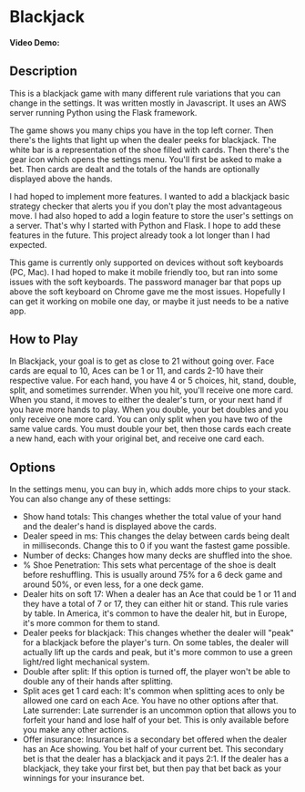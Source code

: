 # Blackjack
#### Video Demo:  <URL HERE>
## Description
This is a blackjack game with many different rule variations that you can change in the settings. It was written mostly in Javascript. It uses an AWS server running Python using the Flask framework.

The game shows you many chips you have in the top left corner. Then there's the lights that light up when the dealer peeks for blackjack. The white bar is a representation of the shoe filled with cards. Then there's the gear icon which opens the settings menu. You'll first be asked to make a bet. Then cards are dealt and the totals of the hands are optionally displayed above the hands.

I had hoped to implement more features. I wanted to add a blackjack basic strategy checker that alerts you if you don't play the most advantageous move. I had also hoped to add a login feature to store the user's settings on a server. That's why I started with Python and Flask. I hope to add these features in the future. This project already took a lot longer than I had expected.

This game is currently only supported on devices without soft keyboards (PC, Mac). I had hoped to make it mobile friendly too, but ran into some issues with the soft keyboards. The password manager bar that pops up above the soft keyboard on Chrome gave me the most issues. Hopefully I can get it working on mobile one day, or maybe it just needs to be a native app.

## How to Play
In Blackjack, your goal is to get as close to 21 without going over. Face cards are equal to 10, Aces can be 1 or 11, and cards 2-10 have their respective value. For each hand, you have 4 or 5 choices, hit, stand, double, split, and sometimes surrender. When you hit, you'll receive one more card. When you stand, it moves to either the dealer's turn, or your next hand if you have more hands to play. When you double, your bet doubles and you only receive one more card. You can only split when you have two of the same value cards. You must double your bet, then those cards each create a new hand, each with your original bet, and receive one card each.

## Options
In the settings menu, you can buy in, which adds more chips to your stack. You can also change any of these settings:
- Show hand totals: This changes whether the total value of your hand and the dealer's hand is displayed above the cards.
- Dealer speed in ms: This changes the delay between cards being dealt in milliseconds. Change this to 0 if you want the fastest game possible.
- Number of decks: Changes how many decks are shuffled into the shoe.
- % Shoe Penetration: This sets what percentage of the shoe is dealt before reshuffling. This is usually around 75% for a 6 deck game and around 50%, or even less, for a one deck game.
- Dealer hits on soft 17: When a dealer has an Ace that could be 1 or 11 and they have a total of 7 or 17, they can either hit or stand. This rule varies by table. In America, it's common to have the dealer hit, but in Europe, it's more common for them to stand.
- Dealer peeks for blackjack: This changes whether the dealer will "peak" for a blackjack before the player's turn. On some tables, the dealer will actually lift up the cards and peak, but it's more common to use a green light/red light mechanical system.
- Double after split: If this option is turned off, the player won't be able to double any of their hands after splitting.
- Split aces get 1 card each: It's common when splitting aces to only be allowed one card on each Ace. You have no other options after that.
Late surrender: Late surrender is an uncommon option that allows you to forfeit your hand and lose half of your bet. This is only available before you make any other actions.
- Offer insurance: Insurance is a secondary bet offered when the dealer has an Ace showing. You bet half of your current bet. This secondary bet is that the dealer has a blackjack and it pays 2:1. If the dealer has a blackjack, they take your first bet, but then pay that bet back as your winnings for your insurance bet.

